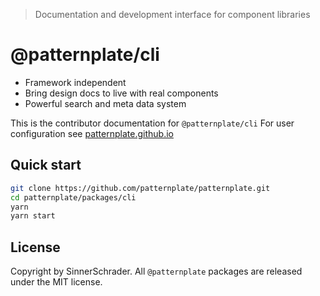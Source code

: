 > Documentation and development interface for component libraries

# @patternplate/cli

* Framework independent
* Bring design docs to live with real components
* Powerful search and meta data system

This is the contributor documentation for `@patternplate/cli`
For user configuration see [patternplate.github.io](https://patternplate.github.io)

## Quick start

```sh
git clone https://github.com/patternplate/patternplate.git
cd patternplate/packages/cli
yarn
yarn start
```

## License

Copyright by SinnerSchrader. All `@patternplate` packages are released under the MIT license.

